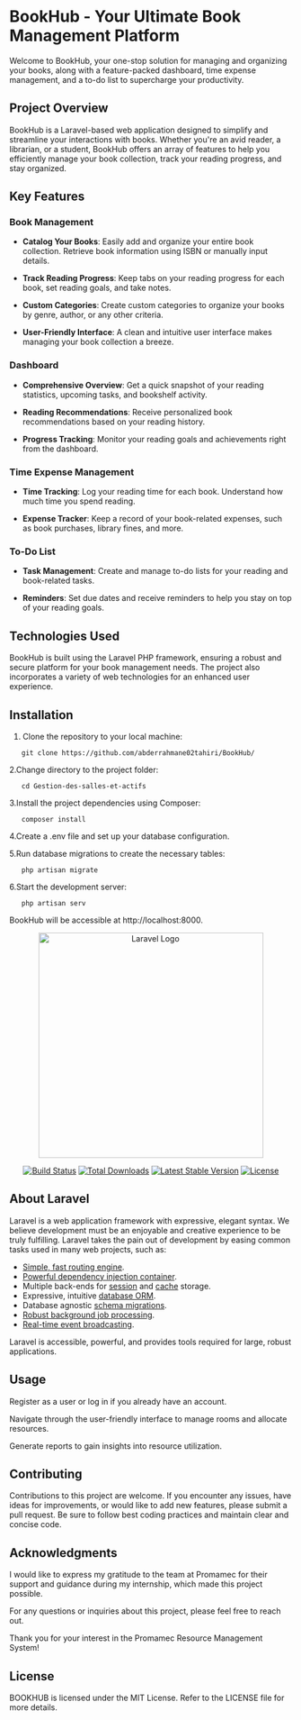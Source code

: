 
# BookHub - Your Ultimate Book Management Platform

Welcome to BookHub, your one-stop solution for managing and organizing your books, along with a feature-packed dashboard, time expense management, and a to-do list to supercharge your productivity.

## Project Overview

BookHub is a Laravel-based web application designed to simplify and streamline your interactions with books. Whether you're an avid reader, a librarian, or a student, BookHub offers an array of features to help you efficiently manage your book collection, track your reading progress, and stay organized.

## Key Features

### Book Management

- **Catalog Your Books**: Easily add and organize your entire book collection. Retrieve book information using ISBN or manually input details.

- **Track Reading Progress**: Keep tabs on your reading progress for each book, set reading goals, and take notes.

- **Custom Categories**: Create custom categories to organize your books by genre, author, or any other criteria.

- **User-Friendly Interface**: A clean and intuitive user interface makes managing your book collection a breeze.

### Dashboard

- **Comprehensive Overview**: Get a quick snapshot of your reading statistics, upcoming tasks, and bookshelf activity.

- **Reading Recommendations**: Receive personalized book recommendations based on your reading history.

- **Progress Tracking**: Monitor your reading goals and achievements right from the dashboard.

### Time Expense Management

- **Time Tracking**: Log your reading time for each book. Understand how much time you spend reading.

- **Expense Tracker**: Keep a record of your book-related expenses, such as book purchases, library fines, and more.

### To-Do List

- **Task Management**: Create and manage to-do lists for your reading and book-related tasks.

- **Reminders**: Set due dates and receive reminders to help you stay on top of your reading goals.

## Technologies Used

BookHub is built using the Laravel PHP framework, ensuring a robust and secure platform for your book management needs. The project also incorporates a variety of web technologies for an enhanced user experience.

## Installation

1. Clone the repository to your local machine:
```
   git clone https://github.com/abderrahmane02tahiri/BookHub/

  ```
2.Change directory to the project folder:
```
   cd Gestion-des-salles-et-actifs
```   
3.Install the project dependencies using Composer:
```
   composer install
```   
4.Create a .env file and set up your database configuration.

5.Run database migrations to create the necessary tables:
```
   php artisan migrate
``` 
6.Start the development server:
```
   php artisan serv
```
   BookHub will be accessible at http://localhost:8000.

<p align="center"><a href="https://laravel.com" target="_blank"><img src="https://raw.githubusercontent.com/laravel/art/master/logo-lockup/5%20SVG/2%20CMYK/1%20Full%20Color/laravel-logolockup-cmyk-red.svg" width="400" alt="Laravel Logo"></a></p>

<p align="center">
<a href="https://github.com/laravel/framework/actions"><img src="https://github.com/laravel/framework/workflows/tests/badge.svg" alt="Build Status"></a>
<a href="https://packagist.org/packages/laravel/framework"><img src="https://img.shields.io/packagist/dt/laravel/framework" alt="Total Downloads"></a>
<a href="https://packagist.org/packages/laravel/framework"><img src="https://img.shields.io/packagist/v/laravel/framework" alt="Latest Stable Version"></a>
<a href="https://packagist.org/packages/laravel/framework"><img src="https://img.shields.io/packagist/l/laravel/framework" alt="License"></a>
</p>

## About Laravel

Laravel is a web application framework with expressive, elegant syntax. We believe development must be an enjoyable and creative experience to be truly fulfilling. Laravel takes the pain out of development by easing common tasks used in many web projects, such as:

- [Simple, fast routing engine](https://laravel.com/docs/routing).
- [Powerful dependency injection container](https://laravel.com/docs/container).
- Multiple back-ends for [session](https://laravel.com/docs/session) and [cache](https://laravel.com/docs/cache) storage.
- Expressive, intuitive [database ORM](https://laravel.com/docs/eloquent).
- Database agnostic [schema migrations](https://laravel.com/docs/migrations).
- [Robust background job processing](https://laravel.com/docs/queues).
- [Real-time event broadcasting](https://laravel.com/docs/broadcasting).

Laravel is accessible, powerful, and provides tools required for large, robust applications.

## Usage
Register as a user or log in if you already have an account.

Navigate through the user-friendly interface to manage rooms and allocate resources.

Generate reports to gain insights into resource utilization.

## Contributing
Contributions to this project are welcome. If you encounter any issues, have ideas for improvements, or would like to add new features, please submit a pull request. Be sure to follow best coding practices and maintain clear and concise code.

## Acknowledgments
I would like to express my gratitude to the team at Promamec for their support and guidance during my internship, which made this project possible.

For any questions or inquiries about this project, please feel free to reach out.

Thank you for your interest in the Promamec Resource Management System!


## License

BOOKHUB is licensed under the MIT License. Refer to the LICENSE file for more details.
